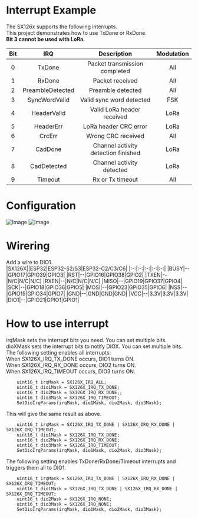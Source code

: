 # Interrupt Example   
The SX126x supports the following interrupts.   
This project demonstrates how to use TxDone or RxDone.   
__Bit 3 cannot be used with LoRa.__   

|Bit|IRQ|Description|Modulation|
|:-:|:-:|:-:|:-:|
|0|TxDone|Packet transmission completed|All|
|1|RxDone|Packet received|All|
|2|PreambleDetected|Preamble detected|All|
|3|SyncWordValid|Valid sync word detected|FSK|
|4|HeaderValid|Valid LoRa header received|LoRa|
|5|HeaderErr|LoRa header CRC error|LoRa|
|6|CrcErr|Wrong CRC received|All|
|7|CadDone|Channel activity detection finished|LoRa|
|8|CadDetected|Channel activity detected|LoRa|
|9|Timeout|Rx or Tx timeout|All|


# Configuration   
![Image](https://github.com/user-attachments/assets/381a395e-e04f-4fdd-9579-f8353d44245b)
![Image](https://github.com/user-attachments/assets/292df250-48d8-489c-9beb-1ecaba7fc37c)

# Wirering
Add a wire to DIO1.   
|SX126X||ESP32|ESP32-S2/S3|ESP32-C2/C3/C6|
|:-:|:-:|:-:|:-:|:-:|
|BUSY|--|GPIO17|GPIO39|GPIO3|
|RST|--|GPIO16|GPIO38|GPIO2|
|TXEN|--|N/C|N/C|N/C|
|RXEN|--|N/C|N/C|N/C|
|MISO|--|GPIO19|GPIO37|GPIO4|
|SCK|--|GPIO18|GPIO36|GPIO5|
|MOSI|--|GPIO23|GPIO35|GPIO6|
|NSS|--|GPIO15|GPIO34|GPIO7|
|GND|--|GND|GND|GND|
|VCC|--|3.3V|3.3V|3.3V|
|DIO1|--|GPIO21|GPIO1|GPIO1|

# How to use interrupt
irqMask sets the interrupt bits you need. You can set multiple bits.   
dioXMask sets the interrupt bits to notify DIOX. You can set multiple bits.   
The following setting enables all interrupts:   
When SX126X_IRQ_TX_DONE occurs, DIO1 turns ON.   
When SX126X_IRQ_RX_DONE occurs, DIO2 turns ON.   
When SX126X_IRQ_TIMEOUT occurs, DIO3 turns ON.   
```
    uint16_t irqMask = SX126X_IRQ_ALL;
    uint16_t dio1Mask = SX126X_IRQ_TX_DONE;
    uint16_t dio2Mask = SX126X_IRQ_RX_DONE;;
    uint16_t dio3Mask = SX126X_IRQ_TIMEOUT;
    SetDioIrqParams(irqMask, dio1Mask, dio2Mask, dio3Mask);
```

This will give the same result as above.   
```
    uint16_t irqMask = SX126X_IRQ_TX_DONE | SX126X_IRQ_RX_DONE | SX126X_IRQ_TIMEOUT;
    uint16_t dio1Mask = SX126X_IRQ_TX_DONE;
    uint16_t dio2Mask = SX126X_IRQ_RX_DONE;
    uint16_t dio3Mask = SX126X_IRQ_TIMEOUT;
    SetDioIrqParams(irqMask, dio1Mask, dio2Mask, dio3Mask);
```

The following setting enables TxDone/RxDone/Timeout interrupts and triggers them all to DIO1.   
```
    uint16_t irqMask = SX126X_IRQ_TX_DONE | SX126X_IRQ_RX_DONE | SX126X_IRQ_TIMEOUT;
    uint16_t dio1Mask = SX126X_IRQ_TX_DONE | SX126X_IRQ_RX_DONE | SX126X_IRQ_TIMEOUT;
    uint16_t dio2Mask = SX126X_IRQ_NONE;
    uint16_t dio3Mask = SX126X_IRQ_NONE;
    SetDioIrqParams(irqMask, dio1Mask, dio2Mask, dio3Mask);
```


